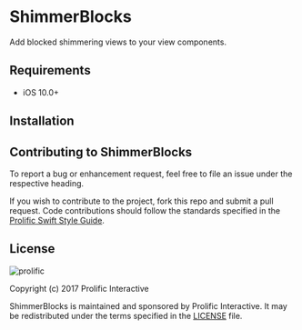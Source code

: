 # ShimmerBlocks
Add blocked shimmering views to your view components.

## Requirements

* iOS 10.0+

## Installation

## Contributing to ShimmerBlocks

To report a bug or enhancement request, feel free to file an issue under the respective heading.

If you wish to contribute to the project, fork this repo and submit a pull request. Code contributions should follow the standards specified in the [Prolific Swift Style Guide](https://github.com/prolificinteractive/swift-style-guide).

## License

![prolific](https://s3.amazonaws.com/prolificsitestaging/logos/Prolific_Logo_Full_Color.png)

Copyright (c) 2017 Prolific Interactive

ShimmerBlocks is maintained and sponsored by Prolific Interactive. It may be redistributed under the terms specified in the [LICENSE] file.

[LICENSE]: ./LICENSE
